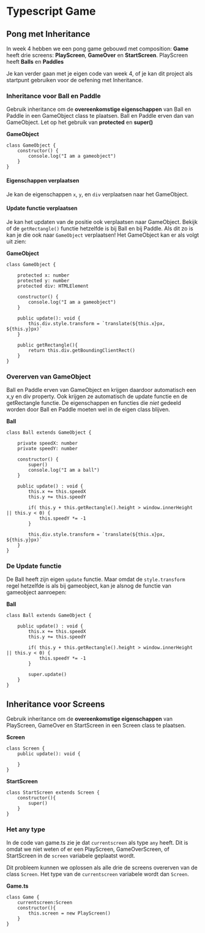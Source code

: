 # Typescript Game

## Pong met Inheritance

In week 4 hebben we een pong game gebouwd met composition: **Game** heeft drie screens: **PlayScreen**, **GameOver** en **StartScreen**. PlayScreen heeft **Balls** en **Paddles**

Je kan verder gaan met je eigen code van week 4, of je kan dit project als startpunt gebruiken voor de oefening met Inheritance.

### Inheritance voor Ball en Paddle

Gebruik inheritance om de **overeenkomstige eigenschappen** van Ball en Paddle in een GameObject class te plaatsen. Ball en Paddle erven dan van GameObject.
Let op het gebruik van **protected** en **super()**

**GameObject**
```
class GameObject {
    constructor() {
        console.log("I am a gameobject")
    }
}
```

#### Eigenschappen verplaatsen

Je kan de eigenschappen `x`, `y`, en `div` verplaatsen naar het GameObject. 

#### Update functie verplaatsen

Je kan het updaten van de positie ook verplaatsen naar GameObject. Bekijk of de `getRectangle()` functie hetzelfde is bij Ball en bij Paddle. Als dit zo is kan je die ook naar `GameObject` verplaatsen! Het GameObject kan er als volgt uit zien:

**GameObject**
```
class GameObject {

    protected x: number
    protected y: number
    protected div: HTMLElement

    constructor() {
        console.log("I am a gameobject")
    }

    public update(): void {
        this.div.style.transform = `translate(${this.x}px, ${this.y}px)`
    }

    public getRectangle(){
        return this.div.getBoundingClientRect()
    }
}
```

### Overerven van GameObject

Ball en Paddle erven van GameObject en krijgen daardoor automatisch een x,y en div property. Ook krijgen ze automatisch de update functie en de getRectangle functie. De eigenschappen en functies die *niet* gedeeld worden door Ball en Paddle moeten wel in de eigen class blijven.

**Ball**
```
class Ball extends GameObject {

    private speedX: number
    private speedY: number

    constructor() {
        super()
        console.log("I am a ball")
    }

    public update() : void {
        this.x += this.speedX
        this.y += this.speedY
        
        if( this.y + this.getRectangle().height > window.innerHeight || this.y < 0) { 
            this.speedY *= -1
        }
                        
        this.div.style.transform = `translate(${this.x}px, ${this.y}px)` 
    }
}
```
### De Update functie

De Ball heeft zijn eigen `update` functie. Maar omdat de `style.transform` regel hetzelfde is als bij gameobject, kan je alsnog de functie van gameobject aanroepen:

**Ball**
```
class Ball extends GameObject {

    public update() : void {
        this.x += this.speedX
        this.y += this.speedY
        
        if( this.y + this.getRectangle().height > window.innerHeight || this.y < 0) { 
            this.speedY *= -1
        }
                        
        super.update()
    }
}
```

## Inheritance voor Screens

Gebruik inheritance om de **overeenkomstige eigenschappen** van PlayScreen, GameOver en StartScreen in een Screen class te plaatsen. 

**Screen**
```
class Screen {
    public update(): void {
        
    }
}
```

**StartScreen**
```
class StartScreen extends Screen {
    constructor(){
        super()
    }
}
```

### Het any type

In de code van game.ts zie je dat `currentscreen` als type `any` heeft. Dit is omdat we niet weten of er een PlayScreen, GameOverScreen, of StartScreen in de `screen` variabele geplaatst wordt.

Dit probleem kunnen we oplossen als alle drie de screens overerven van de class `Screen`. Het type van de `currentscreen` variabele wordt dan `Screen`.

**Game.ts**
```
class Game {
    currentscreen:Screen
    constructor(){
        this.screen = new PlayScreen()
    }
}
```
